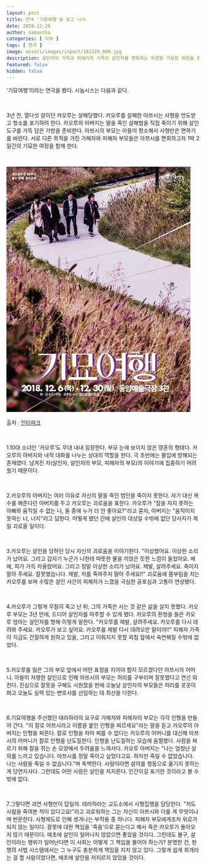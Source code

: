 ```yaml
---
layout: post
title: 연극 '기묘여행'을 보고 나서
date: 2018-12-29
author: samantha
categories: [ 리뷰 ]
tags: [ 연극 ]
image: assets/images/inpost/181229_000.jpg
description: 살인자의 가족과 피해자의 가족이 살인자를 면회하는 하룻밤 기묘한 여정을 함께 한다.
featured: false
hidden: false
---
```


'기묘여행’이라는 연극을 봤다. 시놉시스는 다음과 같다.

<br/>

3년 전, 열다섯 살이던 카오루는 살해당했다. 카오루를 살해한 아쯔시는 사형을 언도받고 항소를 포기하려 한다. 카오루의 아버지는 딸을 죽인 살해범을 직접 죽이기 위해 살인 도구를 가득 담은 가방을 준비한다. 아쯔시의 부모는 아들이 항소해서 사형만은 면하기를 바란다. 서로 다른 목적을 가진 가해자와 피해자 부모들은 아쯔시를 면회하고자 1박 2일간의 기묘한 여정을 함께 한다.

<br/>

![](https://github.com/samantha-writer/blog/blob/master/assets/images/inpost/181229_001.jpg?raw=true)

출처 : [인터파크](https://tickets.interpark.com/goods/18015749)

<br/>

1.10대 소녀인 '카오루’도 무대 내내 등장한다. 부모 눈에 보이지 않은 영혼의 형태다. 카오루의 아버지와 내적 대화를 나누는 상대의 역할을 한다. 극 초반에는 몰입에 방해되는 존재였다. 남겨진 자(살인자, 살인자의 부모, 피해자의 부모)의 이야기에 집중하기 어려웠기 때문이다.

<br/>

2.카오루의 아버지는 여러 이유로 자신의 딸을 죽인 범인을 죽이지 못한다. 자기 대신 복수를 해준다던 아버지를 두고 카오루는 괴로움을 표한다. 카오루가 "잠을 자지 못하는 아빠와 움직일 수 없는 나, 둘 중에 누가 더 안 좋아요?"라고 묻자, 아버지는 "움직이지 못하는 너, 너지"라고 답한다. 어떻게 됐던 간에 살인의 대상일 수밖에 없던 당사자가 제일 괴로울 일이다.

<br/>

3.카오루는 살인을 당하던 당시 자신의 괴로움을 이야기한다. "이상했어요. 이상한 소리가 났어요. 그리고 갑자기 누군가 나한테 따뜻한 물을 끼얹은 듯한 느낌이 들었어요. 배에, 피가 가득 차올랐어요. 그리고 정말 이상한 소리가 났어요. 제발, 살려주세요. 죽이지 말아 주세요. 잘못했습니다. 제발, 저를 죽여주지 말아 주세요!!" 괴로움에 몸부림을 치는 카오루를 보며 수많은 살인 사건의 피해자가 느꼈을 극심한 공포심과 고통이 연상됐다.

<br/>

4.카오루가 그렇게 무참히 죽고 난 뒤, 그의 가족은 사는 것 같은 삶을 살지 못했다. 카오루 부모는 3년 만에, 드디어 살인자를 마주할 수 있게 됐다. 카오루의 환청을 들은 카오루 엄마는 살인자를 향해 이렇게 말한다. "카오루를 제발, 살려주세요. 카오루를 다시 데려와 주세요. 카오루가 보고 싶어요. 카오루를 제발 다시 데려오란 말이야!!" 피해자 가족이 지금도 간절하게 원하고 있을, 그리고 이뤄지지 못할 외침 앞에서 숙연해질 수밖에 없었다.

<br/>

5.카오루를 잃은 그의 부모 앞에서 어떤 표정을 지어야 할지 모르겠다던 아쯔시의 어머니. 아들이 자행한 살인으로 인해 아쯔시의 부모는 허리를 구부리며 잘못했다고 연신 외친다. 진심으로 잘못을 구해도 시원찮을 판에 오늘날 살인자의 부모들은 허리를 꼿꼿이 펴고 오늘도 실력 있는 변호사를 선임하는 데 최선을 다한다.

<br/>

6.기묘여행을 주선했던 테라하라의 요구로 가해자와 피해자의 부모는 각각 인형을 만들어 간다. "이 칼로 아쯔시라고 이름을 붙인 인형을 찌르세요"라는 말을 듣고 카오루의 아버지는 인형을 찌른다. 칼로 인형을 차마 찌를 수 없다는 카오루의 어머니를 대신해 아쯔시의 어머니가 칼로 인형을 난도질한다. 인형을 난도질하는 모습에 움찔했다. 사람을 찌르기 위해 칼을 쥐는 손 모양에서 두려움을 느껴서다. 카오루 아버지는 "나는 엄청난 살의를 느끼고 있습니다. 아쯔시를 정말 죽이고 싶었다고요. 하지만 죽일 수 없었습니다. 나는 사람을 죽일 수 없습니다."며 독백한다. 사람이라면 살의를 행동으로 옮기지 못하는 게 당연지사다. 그런데도 어떤 사람은 살인을 저지른다. 인간이길 포기한 것이라고 볼 수밖에 없다.

<br/>

7.그렇다면 과연 사형만이 답일까. 테라하라는 교도소에서 사형집행을 담당한다. "저도 사람을 죽여본 적이 있다고요!"라고 괴로워하는 그는 자신이 아쯔시와 다를 게 무엇이냐며 반문한다. 사형제도로 인해 생겨나는 부작용 중 하나다. 피해자 부모에게조차 위로가 되지 않는 일이다. 잘못에 대한 책임을 '죽음’으로 묻는다고 해서 죽은 카오루가 돌아오지 않기 때문이다. 애초에 살인이 일어나지 않았으면 좋았을 것이다. 그런데도 불구, 살인이라는 행위가 일어난다면 이 사회는 어떻게 그 책임을 물어야 하는가? 분명한 건, 현행의 사법 시스템에서는 그 누구도 충분하게 책임을 지지 않고 있다. 그렇게 쉽게 회개라는 걸 할 사람이었다면, 애초에 살인을 저지르지 않았을 것이다.

<br/>
